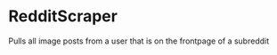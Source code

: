 RedditScraper
=============

Pulls all image posts from a user that is on the frontpage of a subreddit
